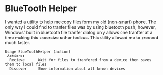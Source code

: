 # BlueTooth Helper
I wanted a utility to help me copy files form my old (non-smart) phone. The only way I could find to tranfer files was by using bluetooth push, however, Windows' built in bluetooth file tranfer dialog only allows one tranfter at a time making this excersize rather tedious. This utility allowed me to proceed much faster.

```
Usage BlueToothHelper (action)
 Actions:
  Recieve      Wait for files to tranfered from a device then saves them to local files
  Discover     Show information about all known devices
```